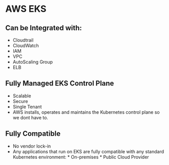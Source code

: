 # AWS EKS 

## Can be Integrated with:
  * Cloudtrail
  * CloudWatch
  * IAM
  * VPC
  * AutoScaling Group
  * ELB
  
## Fully Managed EKS Control Plane
  * Scalable
  * Secure
  * Single Tenant
  * AWS installs, operates and maintains the Kubernetes control plane so we dont have to.
  
## Fully Compatible
  * No vendor lock-in
   * Any applications that run on EKS are fully compatible with any standard Kubernetes environment:
    * On-premises
    * Public Cloud Provider
    
 


